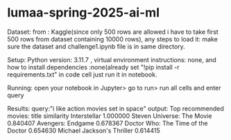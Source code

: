 # lumaa-spring-2025-ai-ml
Dataset: from : Kaggle(since only 500 rows are allowed i have to take first 500 rows from dataset containing 10000 rows), any steps to load it: make sure the dataset and challenge1.ipynb file is in same directory.

Setup: Python version: 3.11.7 , virtual environment instructions: none, and how to install dependencies :none(already set "!pip install -r requirements.txt" in code cell just run it in notebook.

Running: open your notebook in Jupyter> go to run> run all cells and enter query 

Results: query:"i like action movies set in space"
output:  Top recommended movies:
                             title  similarity
                      Interstellar    1.000000
        Steven Universe: The Movie    0.840407
                 Avengers: Endgame    0.678367
Doctor Who: The Time of the Doctor    0.654630
        Michael Jackson's Thriller    0.614415
